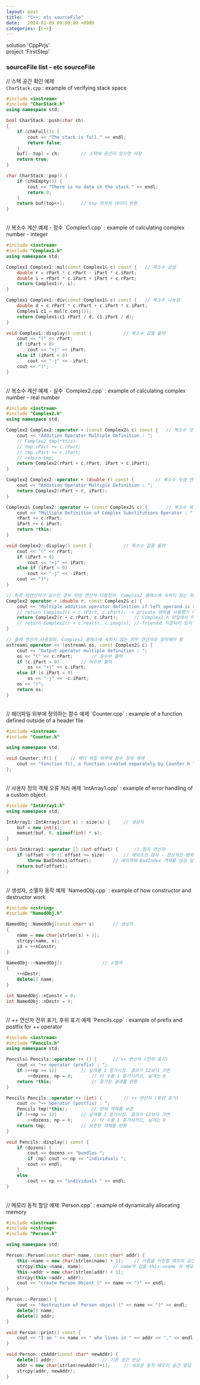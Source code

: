 ```yaml
---
layout: post
title:  "C++: etc sourceFile"
date:   2024-01-09 09:00:00 +0900
categories: [C++]
---
```


solution 'CppPrjs'   
project 'FirstStep'   
   
### sourceFile list - etc sourceFile   
   
// 스택 공간 확인 예제   
`CharStack.cpp` : example of verifying stack space   
   
```cpp
#include <iostream>
#include "CharStack.h"
using namespace std;

bool CharStack::push(char ch)
{
	if (chkFull()) {
		cout << "The stack is full." << endl;
		return false;
	}
	buf[--top] = ch;		// 스택에 공간이 있으면 저장
	return true;
}

char CharStack::pop() {
	if (chkEmpty()) {
		cout << "There is no data in the stack." << endl;
		return 0;
	}
	return buf[top++];		// top 위치의 데이터 반환
}
```
   
<br>
// 복소수 계산 예제 - 정수   
`Complex1.cpp` : example of calculating complex number - integer   
   
```cpp
#include <iostream>
#include "Complex1.h"
using namespace std;

Complex1 Complex1::mul(const Complex1& c) const {	// 복소수 곱셈
	double r = rPart * c.rPart - iPart * c.iPart;
	double i = rPart * c.iPart + iPart + c.rPart;
	return Complex1(r, i);
}

Complex1 Complex1::div(const Complex1& c) const {	// 복소수 나눗셈
	double d = c.rPart * c.rPart + c.iPart * c.iPart;
	Complex1 c1 = mul(c.conj());
	return Complex1(c1.rPart / d, c1.iPart / d);
}

void Complex1::display() const {			// 복소수 값을 출력
	cout << "(" << rPart;
	if (iPart > 0)
		cout << "+j" << iPart;
	else if (iPart < 0)
		cout << "-j" << -iPart;
	cout << ")";
}
```
   
<br>
// 복소수 계산 예제 - 실수   
`Complex2.cpp` : example of calculating complex number - real number   
   
```cpp
#include <iostream>
#include "Complex2.h"
using namespace std;

Complex2 Complex2::operator + (const Complex2& c) const {	// 복소수 덧셈 연산자 다중정의
	cout << "Addition Operator Multiple Definition : ";
	// Complex2 tmp(*this);
	// tmp.rPart += c.rPart;
	// tmp.iPart += c.iPart;
	// return tmp;
	return Complex2(rPart + c.rPart, iPart + c.iPart);
}

Complex2 Complex2::operator + (double r) const {		// 복소수 덧셈 연산자 다중정의
	cout << "Addition Operator Multiple Definition : ";
	return Complex2(rPart + r, iPart);
}

Complex2& Complex2::operator += (const Complex2& c) {		// 복소수 복합 대입 연산자 다중정의
	cout << "Multiple Definition of Complex Substitutions Operator : ";
	rPart += c.rPart;
	iPart += c.iPart;
	return *this;
}

void Complex2::display() const {			// 복소수 값을 출력
	cout << "(" << rPart;
	if (iPart > 0)
		cout << "+j" << iPart;
	else if (iPart < 0)
		cout << "-j" << -iPart;
	cout << ")";
}

// 좌측 피연산자가 실수인 경우 덧셈 연산자 다중정의. Complex2 클래스에 속하지 않는 외부 연산자로 정의해야 함
Complex2 operator + (double r, const Complex2& c) {
	cout << "Multiple addition operator definition if left operand is real number : ";
	// return Complex2(r + c.rPart, c.iPart); -> private 멤버를 사용했기 때문에 오류 발생
	return Complex2(r + c.rPart, c.iPart);		// Complex2.h 파일에서 이 함수를 friend로 지정하였기 때문에 private 멤버를 자유롭게 사용할 수 있음
	// return Complex2(r + c.real(), c.imag());	// friend로 지정되어 있지 않은 경우 public 함수를 통해 private 멤버 값을 찾아올 수 있음
}

// 출력 연산자 다중정의. Complex2 클래스에 속하지 않는 외부 연산자로 정의해야 함
ostream& operator << (ostream& os, const Complex2& c) {
	cout << "Output operator multiple definition : ";
	os << "(" << c.rPart;		// 실수부 출력
	if (c.iPart > 0)		// 허수부 출력
		os << "+j" << c.iPart;
	else if (c.iPart < 0)
		os << "-j" << -c.iPart;
	os << ")";
	return os;
}
```
   
<br>
// 헤더파일 외부에 정의하는 함수 예제   
`Counter.cpp` : example of a function defined outside of a header file   
   
```cpp
#include <iostream>
#include "Counter.h"

using namespace std;

void Counter::f() {		// 헤더 파일 외부에 함수 정의 예제
	cout << "function f(), a function created separately by Counter.h " << endl;
};
```
   
<br>
// 사용자 정의 객체 오류 처리 예제   
`IntArray1.cpp` : example of error handling of a custom object   
   
```cpp
#include "IntArray1.h"
using namespace std;

IntArray1::IntArray1(int s) : size(s) {		// 생성자
	buf = new int[s];
	memset(buf, 0, sizeof(int) * s);
}

int& IntArray1::operator [] (int offset) {		// 첨자 연산자
	if (offset < 0 || offset >= size)		// 예외조건 검사 - 정상적인 범위인지 확인
		throw BadIndex1(offset);		// 예외객체 BadIndex 객체를 생성 및 전달
	return buf[offset];
}
```
   
<br>
// 생성자, 소멸자 동작 예제   
`NamedObj.cpp` : example of how constructor and destructor work   
   
```cpp
#include <cstring>
#include "NamedObj.h"

NamedObj::NamedObj(const char* s)		// 생성자
{
	name = new char[strlen(s) + 1];
	strcpy(name, s);
	id = ++nConstr;
}

NamedObj::~NamedObj()				// 소멸자
{
	++nDestr;
	delete[] name;
}

int NamedObj::nConstr = 0;
int NamedObj::nDestr = 0;
```
   
<br>
// ++ 연산자 전위 표기, 후위 표기 예제   
`Pencils.cpp` : example of prefix and postfix for ++ operator   
   
```cpp
#include <iostream>
#include "Pencils.h"
using namespace std;

Pencils& Pencils::operator ++ () {		// ++ 연산자 (전위 표기)
	cout << "++ operator (prefix) : ";
	if (++np >= 12)			// 낱개를 1 증가시킴. 결과가 12보다 크면
		++dozens, np = 0;		// 타 수를 1 증가시키고, 낱개는 0
	return *this;				// 증가된 결과를 반환
}

Pencils Pencils::operator ++ (int) {		// ++ 연산자 (후위 표기)
	cout << "++ operator (postfix) : ";
	Pencils tmp(*this);			// 현재 객체를 보존
	if (++np >= 12)			// 낱개를 1 증가시킴. 결과가 12보다 크면
		++dozens, np = 0;		// 타 수를 1 증가시키고, 낱개는 0
	return tmp;				// 보존된 객체를 반환
}

void Pencils::display() const {
	if (dozens) {
		cout << dozens << "bundles ";
		if (np) cout << np << "individuals ";
		cout << endl;
	}
	else
		cout << np << "individuals " << endl;
}
```
   
<br>
// 메모리 동적 할당 예제   
`Person.cpp` : example of dynamically allocating memory   
   
```cpp
#include <iostream>
#include <cstring>
#include "Person.h"

using namespace std;

Person::Person(const char* name, const char* addr) {
	this->name = new char[strlen(name) + 1];	// 이름을 저장할 메모리 공간을 동적 할당 받음
	strcpy(this->name, name);			// name의 값을 this->name 의 메모리 공간에 복사해 넣음
	this->addr = new char[strlen(addr) + 1];
	strcpy(this->addr, addr);
	cout << "create Person Object (" << name << ")" << endl;
}

Person::~Person() {
	cout << "destruction of Person object (" << name << ")" << endl;
	delete[] name;
	delete[] addr;
}

void Person::print() const {
	cout << "I am " << name << " who lives in " << addr << "." << endl;
}

void Person::chAddr(const char* newAddr) {
	delete[] addr;					// 기존 공간 반납
	addr = new char[strlen(newAddr)+1];		// 새로운 동적 메모리 공간 할당
	strcpy(addr, newAddr);
}
```
